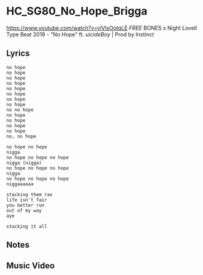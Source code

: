 # HC_SG80_No_Hope_Brigga

https://www.youtube.com/watch?v=ylVlsOotqLE
*FREE* BONES x Night Lovell Type Beat 2019 - "No Hope" ft. $uicideBoy$ | Prod by Instinct

## Lyrics

```
no hope
no hope
no hope
no hope
no hope
no hope
no hope
no hope
no no hope
no hope
no hope
no hope
no hope
no, no hope

no hope no hope
nigga
no hope no hope no hope
nigga (nigga)
no hope no hope no hope
nigga
no hope no hope no hope
niggaaaaaa

stacking them rax
life isn't fair
you better run
out of my way
aye

stacking it all

```

## Notes

## Music Video
